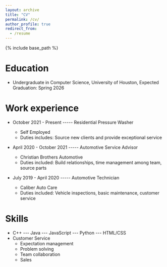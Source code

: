 ```yaml
---
layout: archive
title: "CV"
permalink: /cv/
author_profile: true
redirect_from:
  - /resume
---
```


{% include base_path %}

Education
======
* Undergraduate in Computer Science, University of Houston, Expected Graduation: Spring 2026

Work experience
======
* October 2021 - Present  -----  Residential Pressure Washer
  * Self Employed
  * Duties includes: Source new clients and provide exceptional service

* April 2020 - October 2021  -----  Automotive Service Advisor
  * Christian Brothers Automotive
  * Duties included: Build relationships, time management among team, source parts

* July 2019 - April 2020  -----  Automotive Technician
  * Caliber Auto Care
  * Duties included: Vehicle inspections, basic maintenance, customer service
  
Skills
======
* C++  ---  Java  ---  JavaScript  ---  Python  ---  HTML/CSS
* Customer Service
  * Expectation management
  * Problem solving
  * Team collaboration
  * Sales
